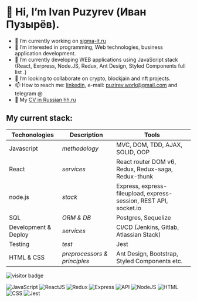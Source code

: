 # 👋 Hi, I’m Ivan Puzyrev (Иван Пузырёв).
- 🔭 I’m currently working on [sigma-it.ru](https://sigma-it.ru "sigma-it.ru")
- 👀 I’m interested in programming, Web technologies, business application development.
- 🌱 I’m currently developing WEB applications using JavaScript stack (React, Exrpress, Node.JS, Redux, Ant Design, Styled Components full list .) 
- 👯 I’m looking to collaborate on crypto, blockjain and nft projects.
- 📫 How to reach me: 
[linkedin](https://www.linkedin.com/in/ivanpuzyrou/#experience "linkedin"), e-mail: <puzirev.work@gmail.com> and telegram @
- 💬 My [CV in Russian hh.ru](https://hh.ru/applicant/resumes/view?resume=e77cba40ff09cce3a60039ed1f774b79445952 "HeadHunter")

## My current stack:
Techonologies | Description | Tools
--- | --- | ---
Javascript | *methodology* | MVC, DOM, TDD, AJAX, SOLID, OOP
React | *services* | React router DOM v6, Redux, Redux-saga, Redux-thunk
node.js | *stack* | Express, express-fileupload, express-session, REST API, socket.io
SQL | *ORM & DB* | Postgres, Sequelize
Development & Deploy | *services* | CI/CD (Jenkins, Gitlab, Atlassian Stack)
Testing | *test* | Jest
HTML & CSS | *preprocessors & principles* | Ant Design, Bootstrap, Styled Components etc.



![visitor badge](https://visitor-badge.glitch.me/badge?page_id=piworkacc.visitor-badge)

![JavaScript](https://img.shields.io/badge/-JavaScript-090909?style=for-the-badge&logo=JavaScript)
![ReactJS](https://img.shields.io/badge/-React-090909?style=for-the-badge&logo=React)
![Redux](https://img.shields.io/badge/-Redux-090909?style=for-the-badge&logo=Redux)
![Express](https://img.shields.io/badge/-Express-090909?style=for-the-badge&logo=Express)
![API](https://img.shields.io/badge/-REST&#032;API-090909?style=for-the-badge)
![NodeJS](https://img.shields.io/badge/-NodeJs-090909?style=for-the-badge&logo=Node)
![HTML](https://img.shields.io/badge/-HTML-090909?style=for-the-badge&logo=html5)
![CSS](https://img.shields.io/badge/-CSS-090909?style=for-the-badge&logo=css3)
![Jest](https://img.shields.io/badge/-jest-090909?style=for-the-badge&logo=jest)
